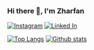 ### Hi there 👋, I'm Zharfan

[![Instagram](https://img.shields.io/badge/Instagram-E4405F?style=for-the-badge&logo=instagram&logoColor=white)](https://instagram.com/zharfan104)
[![Linked In](https://img.shields.io/badge/LinkedIn-0077B5?style=for-the-badge&logo=linkedin&logoColor=white)](https://www.linkedin.com/in/zharfan/)

<!-- https://github.com/anuraghazra/github-readme-stats -->
[![Top Langs](https://github-readme-stats.vercel.app/api/top-langs/?username=zharfan104&layout=compact&hide_border=true&hide=html,scss,vue&langs_count=6&hide_title=true&card_width=240)](https://github.com/zharfan104)
[![Github stats](https://github-readme-stats.vercel.app/api?username=zharfan104&hide_border=true&show_icons=true&hide=contribs&include_all_commits=true&line_height=24&hide_title=true&count_private=true)](https://github.com/zharfan104)


<!--
**zharfan104/zharfan104** is a ✨ _special_ ✨ repository because its `README.md` (this file) appears on your GitHub profile.

Here are some ideas to get you started:

- 🔭 I’m currently working on ...
- 🌱 I’m currently learning ...
- 👯 I’m looking to collaborate on ...
- 🤔 I’m looking for help with ...
- 💬 Ask me about ...
- 📫 How to reach me: ...
- 😄 Pronouns: ...
- ⚡ Fun fact: ...
-->

